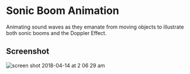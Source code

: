 # Sonic Boom Animation
Animating sound waves as they emanate from moving objects to illustrate both sonic booms and the Doppler Effect.

## Screenshot

![screen shot 2018-04-14 at 2 06 29 am](https://user-images.githubusercontent.com/29472568/38765511-ba2e920a-3f88-11e8-90d6-e0771ccef551.png)
